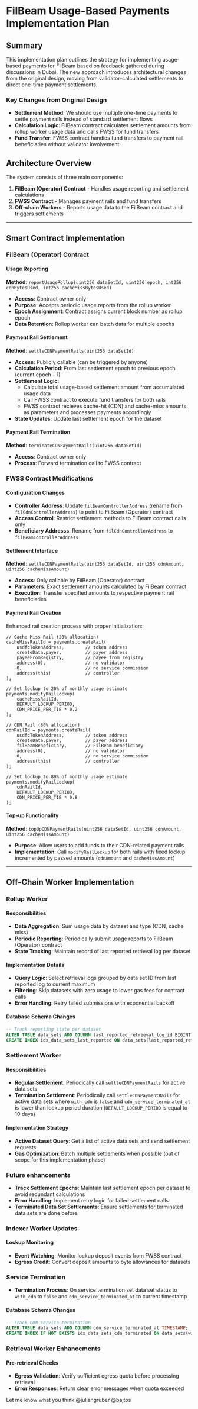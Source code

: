 # FilBeam Usage-Based Payments Implementation Plan

## Summary

This implementation plan outlines the strategy for implementing usage-based payments for FilBeam based on feedback gathered during discussions in Dubai. The new approach introduces architectural changes from the original design, moving from validator-calculated settlements to direct one-time payment settlements.

### Key Changes from Original Design

- **Settlement Method**: We should use multiple one-time payments to settle payment rails instead of standard settlement flows
- **Calculation Logic**: FilBeam contract calculates settlement amounts from rollup worker usage data and calls FWSS for fund transfers
- **Fund Transfer**: FWSS contract handles fund transfers to payment rail beneficiaries without validator involvement

## Architecture Overview

The system consists of three main components:
1. **FilBeam (Operator) Contract** - Handles usage reporting and settlement calculations
2. **FWSS Contract** - Manages payment rails and fund transfers
3. **Off-chain Workers** - Reports usage data to the FilBeam contract and triggers settlements

---

## Smart Contract Implementation

### FilBeam (Operator) Contract

#### Usage Reporting
**Method**: `reportUsageRollup(uint256 dataSetId, uint256 epoch, int256 cdnBytesUsed, int256 cacheMissBytesUsed)`

- **Access**: Contract owner only
- **Purpose**: Accepts periodic usage reports from the rollup worker
- **Epoch Assignment**: Contract assigns current block number as rollup epoch
- **Data Retention**: Rollup worker can batch data for multiple epochs

#### Payment Rail Settlement
**Method**: `settleCDNPaymentRails(uint256 dataSetId)`

- **Access**: Publicly callable (can be triggered by anyone)
- **Calculation Period**: From last settlement epoch to previous epoch (current epoch - 1)
- **Settlement Logic**: 
  - Calculate total usage-based settlement amount from accumulated usage data
  - Call FWSS contract to execute fund transfers for both rails
  - FWSS contract recieves cache-hit (CDN) and cache-miss amounts as parameters and processes payments accordingly
- **State Updates**: Update last settlement epoch for the dataset

#### Payment Rail Termination
**Method**: `terminateCDNPaymentRails(uint256 dataSetId)`

- **Access**: Contract owner only
- **Process**: Forward termination call to FWSS contract

### FWSS Contract Modifications

#### Configuration Changes
- **Controller Address**: Update `filBeamControllerAddress` (rename from `filCdnControllerAddress`) to point to FilBeam (Operator) contract
- **Access Control**: Restrict settlement methods to FilBeam contract calls only
- **Beneficiary Addresss**: Rename from `filCdnControllerAddress` to `filBeamControllerAddress`

#### Settlement Interface
**Method**: `settleCDNPaymentRails(uint256 dataSetId, uint256 cdnAmount, uint256 cacheMissAmount)`

- **Access**: Only callable by FilBeam (Operator) contract
- **Parameters**: Exact settlement amounts calculated by FilBeam contract
- **Execution**: Transfer specified amounts to respective payment rail beneficiaries

#### Payment Rail Creation
Enhanced rail creation process with proper initialization:

```solidity
// Cache Miss Rail (20% allocation)
cacheMissRailId = payments.createRail(
    usdfcTokenAddress,        // token address
    createData.payer,         // payer address
    payeeFromRegistry,        // payee from registry
    address(0),               // no validator
    0,                        // no service commission
    address(this)             // controller
);

// Set lockup to 20% of monthly usage estimate
payments.modifyRailLockup(
    cacheMissRailId, 
    DEFAULT_LOCKUP_PERIOD, 
    CDN_PRICE_PER_TIB * 0.2
);

// CDN Rail (80% allocation)
cdnRailId = payments.createRail(
    usdfcTokenAddress,        // token address
    createData.payer,         // payer address
    filBeamBeneficiary,       // FilBeam beneficiary
    address(0),               // no validator
    0,                        // no service commission
    address(this)             // controller
);

// Set lockup to 80% of monthly usage estimate
payments.modifyRailLockup(
    cdnRailId, 
    DEFAULT_LOCKUP_PERIOD, 
    CDN_PRICE_PER_TIB * 0.8
);
```

#### Top-up Functionality
**Method**: `topUpCDNPaymentRails(uint256 dataSetId, uint256 cdnAmount, uint256 cacheMissAmount)`

- **Purpose**: Allow users to add funds to their CDN-related payment rails
- **Implementation**: Call `modifyRailLockup` for both rails with fixed lockup incremented by passed amounts (`cdnAmount` and `cacheMissAmount`)

---

## Off-Chain Worker Implementation

### Rollup Worker

#### Responsibilities
- **Data Aggregation**: Sum usage data by dataset and type (CDN, cache miss)
- **Periodic Reporting**: Periodically submit usage reports to FilBeam (Operator) contract
- **State Tracking**: Maintain record of last reported retrieval log per dataset

#### Implementation Details
- **Query Logic**: Select retrieval logs grouped by data set ID from last reported log to current maximum
- **Filtering**: Skip datasets with zero usage to lower gas fees for contract calls
- **Error Handling**: Retry failed submissions with exponential backoff

#### Database Schema Changes
```sql
-- Track reporting state per dataset
ALTER TABLE data_sets ADD COLUMN last_reported_retrieval_log_id BIGINT;
CREATE INDEX idx_data_sets_last_reported ON data_sets(last_reported_retrieval_log_id);
```

### Settlement Worker

#### Responsibilities
- **Regular Settlement**: Periodically call `settleCDNPaymentRails` for active data sets
- **Termination Settlement**: Periodically call `settleCDNPaymentRails` for active data sets where `with_cdn` is `false` and `cdn_service_terminated_at` is lower than lockup period duration (`DEFAULT_LOCKUP_PERIOD` is equal to 10 days)

#### Implementation Strategy
- **Active Dataset Query**: Get a list of active data sets and send settlement requests
- **Gas Optimization**: Batch multiple settlements when possible (out of scope for this implementation phase)

### Future enhancements
- **Track Settlement Epochs**: Maintain last settlement epoch per dataset to avoid redundant calculations
- **Error Handling**: Implement retry logic for failed settlement calls
- **Terminated Data Set Settlements**: Ensure settlements for terminated data sets are done before 

### Indexer Worker Updates

#### Lockup Monitoring
- **Event Watching**: Monitor lockup deposit events from FWSS contract
- **Egress Credit**: Convert deposit amounts to byte allowances for datasets

### Service Termination
- **Termination Process**: On service termination set data set status to `with_cdn` to `false` and `cdn_service_terminated_at` to current timestamp

#### Database Schema Changes
```sql
-- Track CDN service termination
ALTER TABLE data_sets ADD COLUMN cdn_service_terminated_at TIMESTAMP;
CREATE INDEX IF NOT EXISTS idx_data_sets_cdn_terminated ON data_sets(with_cdn, cdn_service_terminated_at);
```

### Retrieval Worker Enhancements

#### Pre-retrieval Checks
- **Egress Validation**: Verify sufficient egress quota before processing retrieval
- **Error Responses**: Return clear error messages when quota exceeded


Let me know what you think @juliangruber @bajtos 
